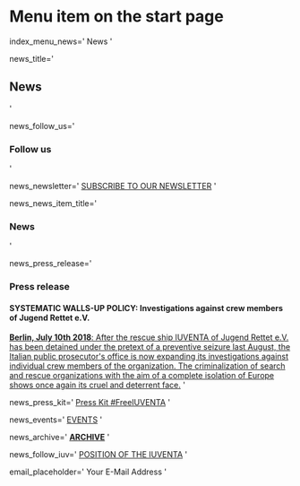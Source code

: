 # Menu item on the start page
index_menu_news='
News
'

news_title='
## News
'

news_follow_us='
### Follow us
'

news_newsletter='
[SUBSCRIBE TO OUR NEWSLETTER](https://jugendrettet.us11.list-manage.com/subscribe?u=f6a6af2c458db9585a65cbee8&id=cf9c18faae)
'

news_news_item_title='
### News
'

news_press_release='
### Press release

#### SYSTEMATIC WALLS-UP POLICY: Investigations against crew members of Jugend Rettet e.V.

[**Berlin, July 10th 2018**: After the rescue ship IUVENTA of Jugend Rettet e.V. has been detained under the
pretext of a preventive seizure last August, the Italian public prosecutor's office is now expanding
its investigations against individual crew members of the organization. The criminalization of
search and rescue organizations with the aim of a complete isolation of Europe shows once again
its cruel and deterrent face.](../f/files/PM_090718_ENGL_web.pdf)
'

news_press_kit='
[Press Kit #FreeIUVENTA](./press)
'

news_events='
[EVENTS](https://www.facebook.com/pg/JugendRettet/events/)
'

news_archive='
**[ARCHIVE](./archive)**
'

news_follow_iuv='
[POSITION OF THE IUVENTA](./mission#current)
'

email_placeholder='
Your E-Mail Address
'

